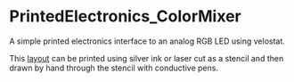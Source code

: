 # PrintedElectronics_ColorMixer
A simple printed electronics interface to an analog RGB LED using velostat.

This [layout](layout.pdf) can be printed using silver ink or laser cut as a stencil and then drawn by hand through the stencil with conductive pens.
